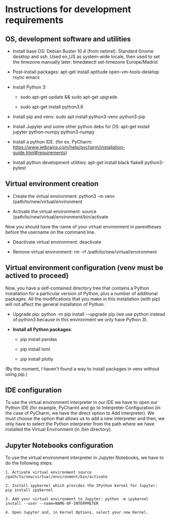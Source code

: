 
# Instructions for development requirements

## OS, development software and utilities

- Install base OS: Debian Buster 10.4 (from netinst). Standard Gnome desktop and ssh. Used en_US as system-wide locale, then used to set the timezone manually later: timedatectl set-timezone Europe/Madrid

- Post-install packages: apt-get install aptitude open-vm-tools-desktop rsync emacs

- Install Python 3: 

	- sudo apt-get update && sudo apt-get upgrade

	- sudo apt-get install python3.6

- Install pip and venv: sudo apt install python3-venv python3-pip

- Install Jupyter and some other python debs for DS: apt-get install jupyter python-numpy python3-numpy

- Install a python IDE. (for ex. PyCharm: https://www.jetbrains.com/help/pycharm/installation-guide.html#requirements)

- Install python development utilities: apt-get install black flake8 python3-pytest

## Virtual environment creation

- Create the virtual environment: python3 -m venv /path/to/new/virtual/environment

- Activate the virtual environment: source /path/to/new/virtual/environment/bin/activate

Now you should have the name of your virtual environment in parentheses before the username on the command line.

- Deactivate virtual environment: deactivate

- Remove virtual environment: rm -rf /path/to/new/virtual/environment

## Virtual environment configuration (venv must be actived to proceed)

Now, you have a self-contained directory tree that contains a Python installation for a particular version of Python, plus a number of additional packages. All the modifications that you make in this installation (with pip) will not affect the general installation of Python.

- Upgrade pip: python -m pip install --upgrade pip (we use python instead of python3 because in this environment we only have Python 3).

- **Install all Python packages**:

	- pip install pandas

	- pip install lxml

	- pip install plotly

(By the moment, I haven't found a way to install packages in venv without using pip.)

## IDE configuration
	
To use the virtual environment interpreter in our IDE we have to open our Python IDE (for example, PyCharm) and go to Interpreter Configuration (in the case of PyCharm, we have the direct option to Add Interpreter). We must choose the option that allows us to add a new interpreter and then, we only have to select the Python interpreter from the path where we have installed the Virtual Environment (in /bin directory).

## Jupyter Notebooks configuration

To use the virtual environment interpreter in Jupyter Notebooks, we have to do the following steps:

	1. Activate virtual environment source /path/to/new/virtual/environment/bin/activate

	2. Install ipykernel which provides the IPython kernel for Jupyter: pip install ipykernel

	3. Add your virtual environment to Jupyter: python -m ipykernel install --user --name=NAME-OF-INTERPRETER

	4. Open Jupyter and, in Kernel Options, select your new Kernel.

